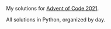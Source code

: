 My solutions for [Advent of Code 2021](https://adventofcode.com/2021).

All solutions in Python, organized by day.